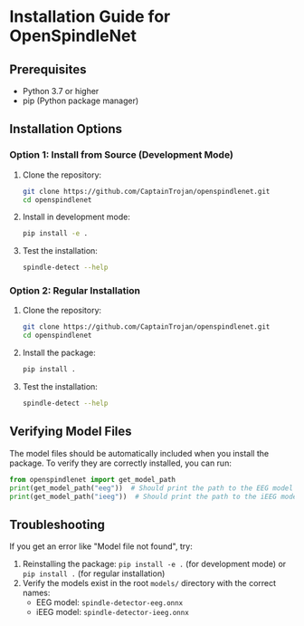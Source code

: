 # Installation Guide for OpenSpindleNet

## Prerequisites
- Python 3.7 or higher
- pip (Python package manager)

## Installation Options

### Option 1: Install from Source (Development Mode)

1. Clone the repository:
   ```bash
   git clone https://github.com/CaptainTrojan/openspindlenet.git
   cd openspindlenet
   ```

2. Install in development mode:
   ```bash
   pip install -e .
   ```

3. Test the installation:
   ```bash
   spindle-detect --help
   ```

### Option 2: Regular Installation

1. Clone the repository:
   ```bash
   git clone https://github.com/CaptainTrojan/openspindlenet.git
   cd openspindlenet
   ```

2. Install the package:
   ```bash
   pip install .
   ```

3. Test the installation:
   ```bash
   spindle-detect --help
   ```

## Verifying Model Files

The model files should be automatically included when you install the package. To verify they are correctly installed, you can run:

```python
from openspindlenet import get_model_path
print(get_model_path("eeg"))  # Should print the path to the EEG model
print(get_model_path("ieeg"))  # Should print the path to the iEEG model
```

## Troubleshooting

If you get an error like "Model file not found", try:

1. Reinstalling the package: `pip install -e .` (for development mode) or `pip install .` (for regular installation)
2. Verify the models exist in the root `models/` directory with the correct names:
   - EEG model: `spindle-detector-eeg.onnx`
   - iEEG model: `spindle-detector-ieeg.onnx`
